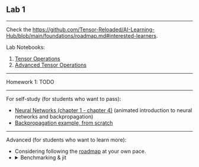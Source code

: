 ## Lab 1

***
Check the https://github.com/Tensor-Reloaded/AI-Learning-Hub/blob/main/foundations/roadmap.md#interested-learners.

Lab Notebooks:
1. [Tensor Operations](https://github.com/Tensor-Reloaded/AI-Learning-Hub/blob/main/resources/beginner_pytorch/00_tensor_operations.ipynb)
2. [Advanced Tensor Operations](https://colab.research.google.com/github/Tensor-Reloaded/AI-Learning-Hub/blob/main/resources/advanced_pytorch/AdvancedTensorOperations.ipynb)

***
Homework 1:
TODO

***
For self-study (for students who want to pass):
* [Neural Networks (chapter 1 - chapter 4)](https://www.youtube.com/playlist?list=PLZHQObOWTQDNU6R1_67000Dx_ZCJB-3pi) (animated introduction to neural networks and backpropagation)
* [Backpropagation example, from scratch](https://drive.google.com/file/d/11pFnI-NvGjAPgBb2nZKVj2dtE3dVI8qe/view)

***

Advanced (for students who want to learn more):
* Considering following the [roadmap](https://github.com/Tensor-Reloaded/AI-Learning-Hub/blob/main/foundations/roadmap.md) at your own pace.
* <details><summary>Benchmarking & jit</summary><ul>
  <li> Advanced Benchmarking in PyTorch: https://pytorch.org/tutorials/recipes/recipes/benchmark.html </li>
  <li> TorchScript (PyTorch jit): https://pytorch.org/docs/stable/jit.html </li>
  <li> PyTorch jit trace: https://pytorch.org/docs/stable/generated/torch.jit.trace.html </li>
  <li> PyTorch jit script: https://pytorch.org/docs/stable/generated/torch.jit.script.html#torch.jit.script </li>
  <li> PyTorch compile: https://pytorch.org/tutorials/intermediate/torch_compile_tutorial.html 
  <ul> <li> `torch.compile` does not work on Windows systems! </li></ul>
  </li>
  <li>PyTorch compile deep dive: https://pytorch.org/docs/stable/torch.compiler_dynamo_deepdive.html </li>
</ul></details>
